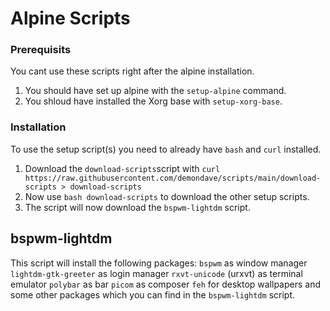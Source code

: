 # Alpine Scripts

### Prerequisits

You cant use these scripts right after the alpine installation.

1. You should have set up alpine with the `setup-alpine` command.
2. You shloud have installed the Xorg base with `setup-xorg-base`.

### Installation

To use the setup script(s) you need to already have `bash` and `curl` installed.

1. Download the `download-scripts`script with `curl https://raw.githubusercontent.com/demondave/scripts/main/download-scripts > download-scripts`
2. Now use `bash download-scripts` to download the other setup scripts.
3. The script will now download the `bspwm-lightdm` script.

## bspwm-lightdm

This script will install the following packages: 
  `bspwm` as window manager
  `lightdm-gtk-greeter` as login manager
  `rxvt-unicode` (urxvt) as terminal emulator
  `polybar` as bar
  `picom` as composer
  `feh` for desktop wallpapers
  and some other packages which you can find in the `bspwm-lightdm` script.




